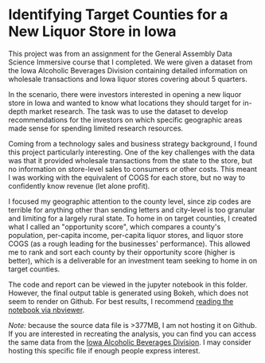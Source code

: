 # Identifying Target Counties for a New Liquor Store in Iowa
This project was from an assignment for the General Assembly Data Science Immersive course that I completed.  We were given a dataset from the Iowa Alcoholic Beverages Division containing detailed information on wholesale transactions and Iowa liquor stores covering about 5 quarters.  

In the scenario, there were investors interested in opening a new liquor store in Iowa and wanted to know what locations they should target for in-depth market research.  The task was to use the dataset to develop recommendations for the investors on which specific geographic areas made sense for spending limited research resources.

Coming from a technology sales and business strategy background, I found this project particularly interesting.  One of the key challenges with the data was that it provided wholesale transactions from the state to the store, but no information on store-level sales to consumers or other costs.  This meant I was working with the equivalent of COGS for each store, but no way to confidently know revenue (let alone profit).  

I focused my geographic attention to the county level, since zip codes are terrible for anything other than sending letters and city-level is too granular and limiting for a largely rural state.  To home in on target counties, I created what I called an "opportunity score", which compares a county's population, per-capita income, per-capita liquor stores, and liquor store COGS (as a rough leading for the businesses' performance).  This allowed me to rank and sort each county by their opportunity score (higher is better), which is a deliverable for an investment team seeking to home in on target counties.

The code and report can be viewed in the jupyter notebook in this folder.  However, the final output table is generated using Bokeh, which does not seem to render on Github.  For best results, I recommend [reading the notebook via nbviewer](http://nbviewer.jupyter.org/github/MikeS-nth/portfolio/blob/master/Iowa_Liquor_Store_Siting/Liquor_store_siting_analysis.ipynb).

*Note:* because the source data file is >377MB, I am not hosting it on Github.  If you are interested in recreating the analysis, you can find you can access the same data from the [Iowa Alcoholic Beverages Division](https://abd.iowa.gov/).  I may consider hosting this specific file if enough people express interest.
